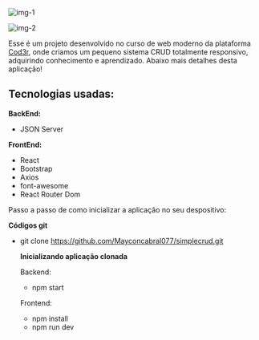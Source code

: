 
![img-1](https://github.com/Mayconcabral077/simplecrud/assets/105744700/00ee5c14-e0f4-4a10-b899-5af940892372)

![img-2](https://github.com/Mayconcabral077/simplecrud/assets/105744700/688eed8d-96fc-47b0-8004-9d28f2cf2cff)

Esse é um projeto desenvolvido no curso de web moderno da plataforma <a href="https://www.cod3r.com.br/">Cod3r</a>, 
onde criamos um pequeno sistema CRUD totalmente responsivo, adquirindo conhecimento e aprendizado. Abaixo mais detalhes desta aplicação!

<h2>Tecnologias usadas:</h2>

<strong>BackEnd:</strong>
- JSON Server

<strong>FrontEnd:</strong>
- React
- Bootstrap
- Axios
- font-awesome
- React Router Dom

Passo a passo de como inicializar a aplicação no seu despositivo:

<strong>Códigos git</strong>
- git clone https://github.com/Mayconcabral077/simplecrud.git

  <strong>Inicializando aplicação clonada</strong>

  Backend:
  - npm start
 
  Frontend:
  - npm install
  - npm run dev

